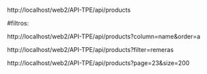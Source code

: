 http://localhost/web2/API-TPE/api/products

#filtros:

http://localhost/web2/API-TPE/api/products?column=name&order=a

http://localhost/web2/API-TPE/api/products?filter=remeras

http://localhost/web2/API-TPE/api/products?page=23&size=200